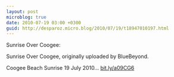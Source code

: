 ```yaml
---
layout: post
microblog: true
date: 2010-07-19 03:00 +0300
guid: http://desparoz.micro.blog/2010/07/19/t18947010197.html
---
```

Sunrise Over Coogee: 

Sunrise Over Coogee, originally uploaded by BlueBeyond.

Coogee Beach Sunrise 19 July 2010... [bit.ly/a09CG6](http://bit.ly/a09CG6)
